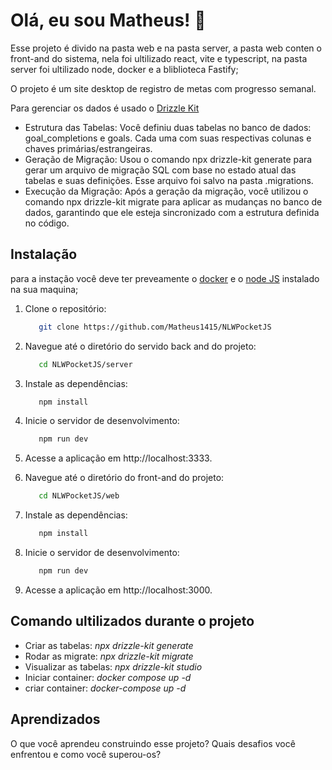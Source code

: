 
# Olá, eu sou Matheus! 👋
Esse projeto é divido na pasta web e na pasta server, a pasta web conten o front-and do sistema, nela foi ultilizado react, vite e typescript, na pasta server foi ultilizado node, docker e a bliblioteca Fastify;

O projeto é um site desktop de registro de metas com progresso semanal.

Para gerenciar os dados é usado o [Drizzle Kit](https://orm.drizzle.team/kit-docs/overview)
- Estrutura das Tabelas: Você definiu duas tabelas no banco de dados: goal_completions e goals. Cada uma com suas respectivas colunas e chaves primárias/estrangeiras.
- Geração de Migração: Usou o comando npx drizzle-kit generate para gerar um arquivo de migração SQL com base no estado atual das tabelas e suas definições. Esse arquivo foi salvo na pasta .migrations.
- Execução da Migração: Após a geração da migração, você utilizou o comando npx drizzle-kit migrate para aplicar as mudanças no banco de dados, garantindo que ele esteja sincronizado com a estrutura definida no código.
## Instalação
para a instação você deve ter preveamente o [docker](https://www.docker.com/products/docker-desktop/) e o [node JS](https://nodejs.org/en/download/package-manager/current) instalado na sua maquina;

1. Clone o repositório:
   ```bash
      git clone https://github.com/Matheus1415/NLWPocketJS
   ```
2. Navegue até o diretório do servido back and do projeto:
   ```bash
      cd NLWPocketJS/server
   ```
3. Instale as dependências:
   ```bash
      npm install
   ```
4. Inicie o servidor de desenvolvimento:
   ```bash
      npm run dev
   ```
5. Acesse a aplicação em http://localhost:3333.

6. Navegue até o diretório do front-and do projeto:
   ```bash
      cd NLWPocketJS/web
   ```
7. Instale as dependências:
   ```bash
      npm install
   ```
8. Inicie o servidor de desenvolvimento:
   ```bash
      npm run dev
   ```
9. Acesse a aplicação em http://localhost:3000.


## Comando ultilizados durante o projeto

- Criar as tabelas: *npx drizzle-kit generate*
- Rodar as migrate: *npx drizzle-kit migrate* 
- Visualizar as tabelas: *npx drizzle-kit studio* 
- Iniciar container: *docker compose up -d*
- criar container: *docker-compose up -d*


## Aprendizados

O que você aprendeu construindo esse projeto? Quais desafios você enfrentou e como você superou-os?

